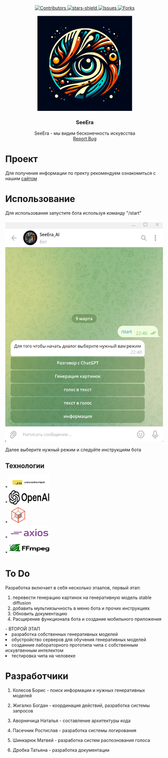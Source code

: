 <div align="center">
  <a href=" https://github.com/nothing126/SeeEra/graphs/contributors">
    <img src="https://img.shields.io/github/contributors/nothing126/SeeEra.svg?style=for-the-badge" alt="Contributors">
  </a>
  <a href="https://github.com/nothing126/SeeEra/stargazers">
    <img src="https://img.shields.io/github/stars/nothing126/SeeEra.svg?style=for-the-badge" alt="stars-shield">
  </a>
  <a href="https://github.com/nothing126/SeeEra/issues">
    <img src="https://img.shields.io/github/issues/nothing126/SeeEra.svg?style=for-the-badge" alt="Issues">
  </a>
  <a href="https://github.com/nothing126/SeeEra/network/members">
    <img src="https://img.shields.io/github/forks/nothing126/SeeEra.svg?style=for-the-badge" alt="Forks">
  </a>
</div>

 <!-- PROJECT LOGO -->
<br />
<div align="center">
  <a href="https://github.com/nothing126/">
    <img src="https://github.com/nothing126/SeeEra/blob/master/img/25686867444.png" alt="Logo" width="300" height="300">
  </a>

  <h3 align="center">SeeEra</h3>
  SeeEra - мы видим бесконечность искувсства 
    <br />
    <a href="https://t.me/Nonthing1571">Report Bug</a>
   
  </p>
</div>

# Проект

Для получения информации по пректу рекомендуем ознакомиться с нашим [сайтом](https://masterpiese.kesug.com/)

# Использование

Для использования запустите бота используя команду "/start"


<div align="start">
  <a href="https://github.com/nothing126/SeeEra/blob/master/img/seeEraMenu.png">
    <img src="https://github.com/nothing126/SeeEra/blob/master/img/seeEraMenu.png"  width="500" height= "700">
  </a>


  Далее выберите нужный режим и следуйте инструкциям бота

## Технологии 
   <div align="start">
* <a href="https://github.com/nodejs">
    <img src="https://github.com/nothing126/openaihub/blob/master/img/js.jpg" alt="axios bage" width="130" height="45">
  </a>
  
  <div align="start">
* <a href="https://github.com/openai/openai-node">
    <img src="https://github.com/nothing126/openaihub/blob/master/img/openai.png" alt="axios bage" width="130" height="45">
  </a>
  
  <div align="start">
* <a href="https://github.com/telegraf/telegraf">
    <img src="https://github.com/nothing126/openaihub/blob/master/img/telegraf1.png" alt="axios bage" width="60" height="60">
  </a>
  
  <div align="start">
* <a href="https://github.com/axios/axios">
    <img src="https://github.com/nothing126/openaihub/blob/master/img/axios.png" alt="axios bage" width="130" height="45">
  </a>
  
  <div align="start">
* <a href="https://github.com/fluent-ffmpeg/node-fluent-ffmpeg">
    <img src="https://github.com/nothing126/openaihub/blob/master/img/ffmpeg.jpg" alt="axios bage" width="130" height="45">
  </a>

# To Do
<div align="start">
Разработка включает в себя несколько этаапов, первый этап:

1. перевести генерацию картинок на генеративную модель stable diffusion
2. добавить мультиязычность в меню бота и прочих инструкциях
3. Обновить документацию
4. Расщирение функционала бота и создание мобильного приложения
   </div>
   - ВТОРОЙ ЭТАП
   <div align="start">
1. разработка собственных генеративных моделей
2. обустройство серверов для обучения генеративных моделей
3. созданние лабораторного прототипа чипа с собственным искувтвенным интелектом
4. тестировка чипа на человеке
</div>

<div align="start">
  
  # Pазработчики

1. Колесов Борис - поиск информации и нужных генеративных моделей
  
2. Жигалко Богдан -  координация действий, разработка системы запросов
   
3. Аворничица Наталья - составление архитектуры кода

4. Пасечник Ростислав - разработка системы логирования

5. Шинкарюк Матвей - разработка систем распознования голоса
 
6. Дробка Татьяна - разработка документации
    
</div>

[contributors-shield]:https://img.shields.io/github/contributors/nothing126/SeeEra.svg?style=for-the-badge
[contributors-url]: https://github.com/nothing126/SeeEra/graphs/contributors
[forks-shield]: https://img.shields.io/github/forks/nothing126/SeeEra.svg?style=for-the-badge
[forks-url]:https://github.com/nothing126/SeeEra/network/members
[stars-shield]: https://img.shields.io/github/stars/nothing126/SeeEra.svg?style=for-the-badge
[stars-url]:https://github.com/nothing126/SeeEra/stargazers
[issues-shield]:https://img.shields.io/github/issues/nothing126/SeeEra.svg?style=for-the-badge
[issues-url]:https://github.com/nothing126/SeeEra/issues
